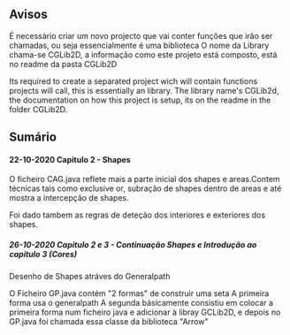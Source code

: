 
## Avisos

É necessário criar um novo projecto que vai conter funções que irão ser chamadas, ou seja essencialmente é uma biblioteca
O nome da Library chama-se CGLib2D, a informação como este projeto está composto, está no readme da pasta CGLib2D


Its required to create a separated project wich will contain functions projects will call, this is essentially an library.
The library name's CGLib2d, the documentation on how this project is setup, its on the readme in the folder CGLib2D.


## Sumário

#### 22-10-2020 Capitulo 2 - Shapes
O ficheiro CAG.java reflete mais a parte inicial dos shapes e areas.Contem técnicas tais como exclusive or, subração de shapes dentro de areas e até mostra a intercepção de shapes.

Foi dado tambem as regras de deteção dos interiores e exteriores dos shapes.

##### 26-10-2020 Capitulo 2 e 3 - Continuação Shapes e Introdução ao capitulo 3 (Cores)

Desenho de Shapes atráves do Generalpath

O Ficheiro GP.java contém "2 formas" de construir uma seta
A primeira forma usa o generalpath
A segunda básicamente consistiu em colocar a primeira forma num ficheiro java e adicionar à libray GCLib2D, e depois no GP.java foi chamada essa classe da biblioteca "Arrow"
